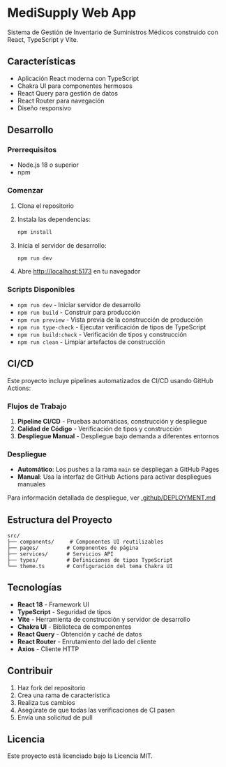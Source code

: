# MediSupply Web App

Sistema de Gestión de Inventario de Suministros Médicos construido con React, TypeScript y Vite.

## Características

- Aplicación React moderna con TypeScript
- Chakra UI para componentes hermosos
- React Query para gestión de datos
- React Router para navegación
- Diseño responsivo

## Desarrollo

### Prerrequisitos

- Node.js 18 o superior
- npm

### Comenzar

1. Clona el repositorio
2. Instala las dependencias:
   ```bash
   npm install
   ```

3. Inicia el servidor de desarrollo:
   ```bash
   npm run dev
   ```

4. Abre [http://localhost:5173](http://localhost:5173) en tu navegador

### Scripts Disponibles

- `npm run dev` - Iniciar servidor de desarrollo
- `npm run build` - Construir para producción
- `npm run preview` - Vista previa de la construcción de producción
- `npm run type-check` - Ejecutar verificación de tipos de TypeScript
- `npm run build:check` - Verificación de tipos y construcción
- `npm run clean` - Limpiar artefactos de construcción

## CI/CD

Este proyecto incluye pipelines automatizados de CI/CD usando GitHub Actions:

### Flujos de Trabajo

1. **Pipeline CI/CD** - Pruebas automáticas, construcción y despliegue
2. **Calidad de Código** - Verificación de tipos y construcción
3. **Despliegue Manual** - Despliegue bajo demanda a diferentes entornos

### Despliegue

- **Automático**: Los pushes a la rama `main` se despliegan a GitHub Pages
- **Manual**: Usa la interfaz de GitHub Actions para activar despliegues manuales

Para información detallada de despliegue, ver [.github/DEPLOYMENT.md](.github/DEPLOYMENT.md)

## Estructura del Proyecto

```
src/
├── components/     # Componentes UI reutilizables
├── pages/         # Componentes de página
├── services/      # Servicios API
├── types/         # Definiciones de tipos TypeScript
└── theme.ts       # Configuración del tema Chakra UI
```

## Tecnologías

- **React 18** - Framework UI
- **TypeScript** - Seguridad de tipos
- **Vite** - Herramienta de construcción y servidor de desarrollo
- **Chakra UI** - Biblioteca de componentes
- **React Query** - Obtención y caché de datos
- **React Router** - Enrutamiento del lado del cliente
- **Axios** - Cliente HTTP

## Contribuir

1. Haz fork del repositorio
2. Crea una rama de característica
3. Realiza tus cambios
4. Asegúrate de que todas las verificaciones de CI pasen
5. Envía una solicitud de pull

## Licencia

Este proyecto está licenciado bajo la Licencia MIT.

